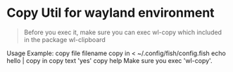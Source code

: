 # Copy Util for wayland environment

>Before you exec it, make sure you can exec wl-copy which included in the package wl-clipboard

Usage Example:
	copy file filename
	copy in < ~/.config/fish/config.fish
	echo hello | copy in
	copy text 'yes'
	copy help
	Make sure you exec 'wl-copy'.